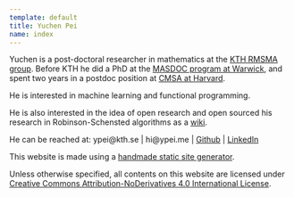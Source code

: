 ```yaml
---
template: default
title: Yuchen Pei
name: index
---
```


Yuchen is a post-doctoral researcher in mathematics at the [KTH RMSMA group](https://www.math.kth.se/RMSMA/).
Before KTH he did a PhD at the [MASDOC program at Warwick](https://warwick.ac.uk/fac/sci/masdoc), and spent two years in a postdoc position at [CMSA at Harvard](http://cmsa.fas.harvard.edu).

He is interested in machine learning and functional programming.

He is also interested in the idea of open research and open sourced his research in Robinson-Schensted algorithms as a [wiki](https://toywiki.xyz).

He can be reached at:
&#121;&#112;&#101;&#105;&#64;&#107;&#116;&#104;&#46;&#115;&#101; | &#104;&#105;&#64;&#121;&#112;&#101;&#105;&#46;&#109;&#101; | [Github](https://github.com/ycpei) | [LinkedIn](https://www.linkedin.com/in/ycpei/)

This website is made using a [handmade static site generator](https://github.com/ycpei/ypei.me/blob/master/engine/engine.py).

Unless otherwise specified, all contents on this website are licensed under [Creative Commons Attribution-NoDerivatives 4.0 International License](https://creativecommons.org/licenses/by-nd/4.0/).
